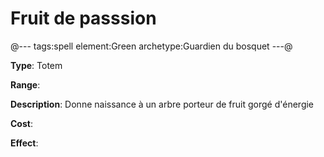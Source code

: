 # Fruit de passsion

@---
tags:spell
element:Green
archetype:Guardien du bosquet
---@

**Type**:
Totem

**Range**:

**Description**:
Donne naissance à un arbre porteur de fruit gorgé d'énergie

**Cost**:

**Effect**:
